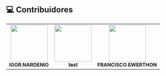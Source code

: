 ## 💻 Contribuidores<br>

<table>
  <tr>  
    <td align="center">
      <a href="#">
        <img src="https://i.ibb.co/98kX4CQ/igor.jpg" width="100px;" /><br>
        <sub>
          <b>IGOR NARDENIO</b>
        </sub>
      </a>
    </td>
    <td align="center">
      <a href="#">
        <img src="https://i.ibb.co/ZTkJ5kB/dfdfdfdf.png" width="100px;" /><br>
        <sub>
          <b>test</b>
        </sub>
      </a>
    </td>
    <td align="center">
      <a href="#">
        <img src="https://i.ibb.co/Wytqx3h/ewer.jpg" width="100px;" /><br>
        <sub>
          <b>FRANCISCO EWERTHON</b>
        </sub>
      </a>
    </td>  
  </tr>
</table>
